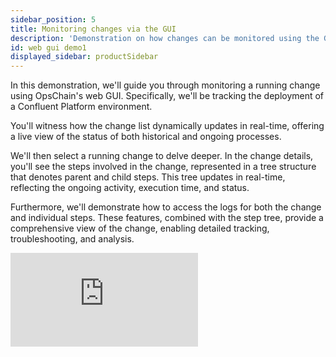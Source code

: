 ```yaml
---
sidebar_position: 5
title: Monitoring changes via the GUI
description: 'Demonstration on how changes can be monitored using the GUI.'
id: web gui demo1
displayed_sidebar: productSidebar
---
```


In this demonstration, we'll guide you through monitoring a running change using OpsChain's web GUI. Specifically, we'll be tracking the deployment of a Confluent Platform environment.

You'll witness how the change list dynamically updates in real-time, offering a live view of the status of both historical and ongoing processes.

We'll then select a running change to delve deeper. In the change details, you'll see the steps involved in the change, represented in a tree structure that denotes parent and child steps. This tree updates in real-time, reflecting the ongoing activity, execution time, and status.

Furthermore, we'll demonstrate how to access the logs for both the change and individual steps. These features, combined with the step tree, provide a comprehensive view of the change, enabling detailed tracking, troubleshooting, and analysis.

<iframe class="youtube-video" src="https://www.youtube.com/embed/zfkrQlTzP6c" title="YouTube video player" frameborder="0" allow="accelerometer; autoplay; clipboard-write; encrypted-media; gyroscope; picture-in-picture; web-share" allowfullscreen></iframe>
